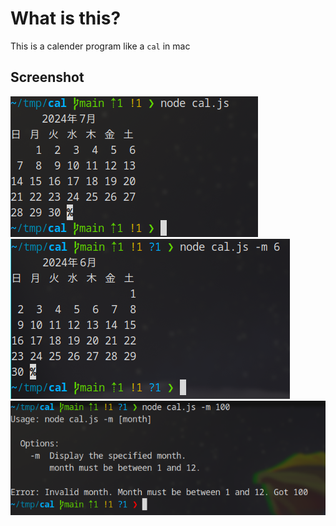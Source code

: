 # What is this?

This is a calender program like a `cal` in mac

## Screenshot

![cal-no-options](./img/cal-no-options.png)
![cal-options-6](./img/cal-options-6.png)
![cal-options-100](./img/cal-options-100.png)
